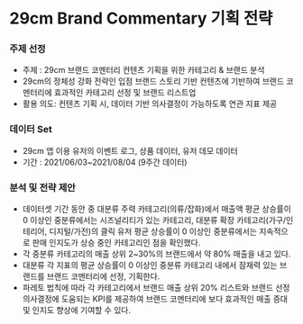 # 29cm Brand Commentary 기획 전략

### 주제 선정
- 주제 : 29cm 브랜드 코멘터리 컨텐츠 기획을 위한 카테고리 & 브랜드 분석 </br>
- 29cm의 정체성 강화 전략인 입점 브랜드 스토리 기반 컨텐츠에 기반하여 브랜드 코멘터리에 효과적인 카테고리 선정 및 브랜드 리스트업
- 활용 의도: 컨텐츠 기획 시, 데이터 기반 의사결정이 가능하도록 연관 지표 제공 

### 데이터 Set
- 29cm 앱 이용 유저의 이벤트 로그, 상품 데이터, 유저 데모 데이터
- 기간 : 2021/06/03~2021/08/04 (9주간 데이터)

### 분석 및 전략 제안
- 데이터셋 기간 동안 중 대분류 주력 카테고리(의류/잡화)에서 매출액 평균 상승률이 0 이상인 중분류에서는 시즈널리티가 있는 카테고리, 대분류 확장 카테고리(가구/인테리어, 디지털/가전)의 클릭 유저 평균 상승률이 0 이상인 중분류에서는 지속적으로 판매 인지도가 상승 중인 카테고리인 점을 확인했다. </br>
- 각 중분류 카테고리의 매출 상위 2~30%의 브랜드에서 약 80% 매출을 내고 있다. 
- 대분류 각 지표의 평균 상승률이 0 이상인 중분류 카테고리 내에서 잠재력 있는 브랜드를 브랜드 코멘터리에 선정, 기획한다.
- 파레토 법칙에 따라 각 카테고리에서 브랜드 매출 상위 20% 리스트와 브랜드 선정 의사결정에 도움되는 KPI를 제공하여 브랜드 코멘터리에 보다 효과적인 매출 증대 및 인지도 향상에 기여할 수 있다.
